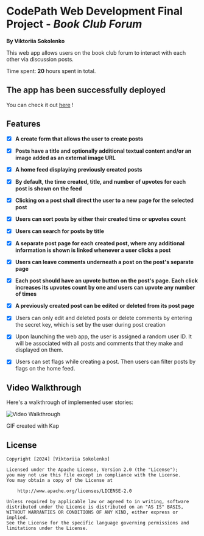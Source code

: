 # CodePath Web Development Final Project - *Book Club Forum*

**By Viktoriia Sokolenko**

This web app allows users on the book club forum to interact with each other via discussion posts.


Time spent: **20** hours spent in total.

## The app has been successfully deployed

You can check it out <a href='https://book-club-discuss.netlify.app/'> here</a> !

## Features

- [X] **A create form that allows the user to create posts**
- [X] **Posts have a title and optionally additional textual content and/or an image added as an external image URL**
- [X] **A home feed displaying previously created posts**
- [X] **By default, the time created, title, and number of upvotes for each post is shown on the feed**
- [X] **Clicking on a post shall direct the user to a new page for the selected post**
- [X] **Users can sort posts by either their created time or upvotes count**
- [X] **Users can search for posts by title**
- [X] **A separate post page for each created post, where any additional information is shown is linked whenever a user clicks a post**
- [X] **Users can leave comments underneath a post on the post's separate page**
- [X] **Each post should have an upvote button on the post's page. Each click increases its upvotes count by one and users can upvote any number of times**
- [X] **A previously created post can be edited or deleted from its post page**
      
- [X] Users can only edit and deleted posts or delete comments by entering the secret key, which is set by the user during post creation
- [X] Upon launching the web app, the user is assigned a random user ID. It will be associated with all posts and comments that they make and displayed on them.
- [X] Users can set flags while creating a post. Then users can filter posts by flags on the home feed.

## Video Walkthrough

Here's a walkthrough of implemented user stories:

<img src="public/walkthrough.gif" title='Video Walkthrough' width='' alt='Video Walkthrough' />

<!-- Replace this with whatever GIF tool you used! -->
GIF created with Kap 

## License

    Copyright [2024] [Viktoriia Sokolenko]

    Licensed under the Apache License, Version 2.0 (the "License");
    you may not use this file except in compliance with the License.
    You may obtain a copy of the License at

        http://www.apache.org/licenses/LICENSE-2.0

    Unless required by applicable law or agreed to in writing, software
    distributed under the License is distributed on an "AS IS" BASIS,
    WITHOUT WARRANTIES OR CONDITIONS OF ANY KIND, either express or implied.
    See the License for the specific language governing permissions and
    limitations under the License.
